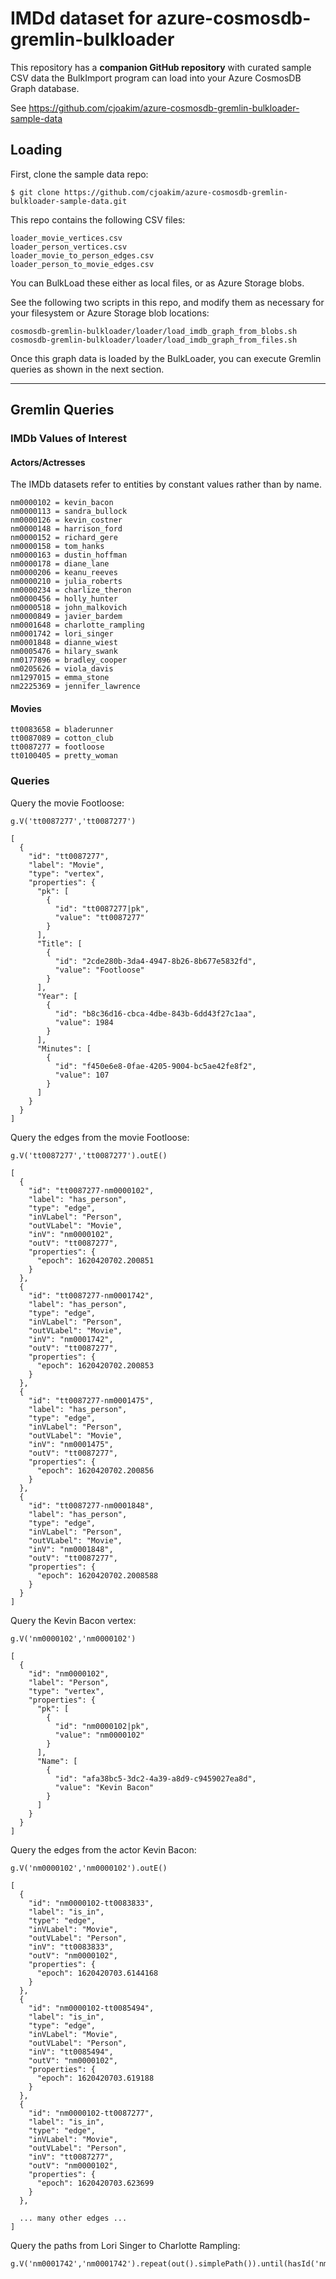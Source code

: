# IMDd dataset for azure-cosmosdb-gremlin-bulkloader

This repository has a **companion GitHub repository** with curated sample CSV 
data the BulkImport program can load into your Azure CosmosDB Graph database.


See https://github.com/cjoakim/azure-cosmosdb-gremlin-bulkloader-sample-data

## Loading 

First, clone the sample data repo:

```
$ git clone https://github.com/cjoakim/azure-cosmosdb-gremlin-bulkloader-sample-data.git
```

This repo contains the following CSV files:

```
loader_movie_vertices.csv
loader_person_vertices.csv
loader_movie_to_person_edges.csv
loader_person_to_movie_edges.csv
```

You can BulkLoad these either as local files, or as Azure Storage blobs.

See the following two scripts in this repo, and modify them as necessary for
your filesystem or Azure Storage blob locations:

```
cosmosdb-gremlin-bulkloader/loader/load_imdb_graph_from_blobs.sh
cosmosdb-gremlin-bulkloader/loader/load_imdb_graph_from_files.sh
```

Once this graph data is loaded by the BulkLoader, you can execute Gremlin
queries as shown in the next section.

---

## Gremlin Queries

### IMDb Values of Interest

#### Actors/Actresses

The IMDb datasets refer to entities by constant values rather than by name.

```
nm0000102 = kevin_bacon
nm0000113 = sandra_bullock
nm0000126 = kevin_costner
nm0000148 = harrison_ford
nm0000152 = richard_gere
nm0000158 = tom_hanks
nm0000163 = dustin_hoffman
nm0000178 = diane_lane
nm0000206 = keanu_reeves
nm0000210 = julia_roberts
nm0000234 = charlize_theron
nm0000456 = holly_hunter
nm0000518 = john_malkovich
nm0000849 = javier_bardem
nm0001648 = charlotte_rampling
nm0001742 = lori_singer
nm0001848 = dianne_wiest
nm0005476 = hilary_swank
nm0177896 = bradley_cooper
nm0205626 = viola_davis
nm1297015 = emma_stone
nm2225369 = jennifer_lawrence
```

#### Movies

```
tt0083658 = bladerunner
tt0087089 = cotton_club
tt0087277 = footloose
tt0100405 = pretty_woman
```

### Queries

Query the movie Footloose:

```
g.V('tt0087277','tt0087277')

[
  {
    "id": "tt0087277",
    "label": "Movie",
    "type": "vertex",
    "properties": {
      "pk": [
        {
          "id": "tt0087277|pk",
          "value": "tt0087277"
        }
      ],
      "Title": [
        {
          "id": "2cde280b-3da4-4947-8b26-8b677e5832fd",
          "value": "Footloose"
        }
      ],
      "Year": [
        {
          "id": "b8c36d16-cbca-4dbe-843b-6dd43f27c1aa",
          "value": 1984
        }
      ],
      "Minutes": [
        {
          "id": "f450e6e8-0fae-4205-9004-bc5ae42fe8f2",
          "value": 107
        }
      ]
    }
  }
]
```

Query the edges from the movie Footloose:

```
g.V('tt0087277','tt0087277').outE()

[
  {
    "id": "tt0087277-nm0000102",
    "label": "has_person",
    "type": "edge",
    "inVLabel": "Person",
    "outVLabel": "Movie",
    "inV": "nm0000102",
    "outV": "tt0087277",
    "properties": {
      "epoch": 1620420702.200851
    }
  },
  {
    "id": "tt0087277-nm0001742",
    "label": "has_person",
    "type": "edge",
    "inVLabel": "Person",
    "outVLabel": "Movie",
    "inV": "nm0001742",
    "outV": "tt0087277",
    "properties": {
      "epoch": 1620420702.200853
    }
  },
  {
    "id": "tt0087277-nm0001475",
    "label": "has_person",
    "type": "edge",
    "inVLabel": "Person",
    "outVLabel": "Movie",
    "inV": "nm0001475",
    "outV": "tt0087277",
    "properties": {
      "epoch": 1620420702.200856
    }
  },
  {
    "id": "tt0087277-nm0001848",
    "label": "has_person",
    "type": "edge",
    "inVLabel": "Person",
    "outVLabel": "Movie",
    "inV": "nm0001848",
    "outV": "tt0087277",
    "properties": {
      "epoch": 1620420702.2008588
    }
  }
]
```

Query the Kevin Bacon vertex:

```
g.V('nm0000102','nm0000102')

[
  {
    "id": "nm0000102",
    "label": "Person",
    "type": "vertex",
    "properties": {
      "pk": [
        {
          "id": "nm0000102|pk",
          "value": "nm0000102"
        }
      ],
      "Name": [
        {
          "id": "afa38bc5-3dc2-4a39-a8d9-c9459027ea8d",
          "value": "Kevin Bacon"
        }
      ]
    }
  }
]
```

Query the edges from the actor Kevin Bacon:

```
g.V('nm0000102','nm0000102').outE()

[
  {
    "id": "nm0000102-tt0083833",
    "label": "is_in",
    "type": "edge",
    "inVLabel": "Movie",
    "outVLabel": "Person",
    "inV": "tt0083833",
    "outV": "nm0000102",
    "properties": {
      "epoch": 1620420703.6144168
    }
  },
  {
    "id": "nm0000102-tt0085494",
    "label": "is_in",
    "type": "edge",
    "inVLabel": "Movie",
    "outVLabel": "Person",
    "inV": "tt0085494",
    "outV": "nm0000102",
    "properties": {
      "epoch": 1620420703.619188
    }
  },
  {
    "id": "nm0000102-tt0087277",
    "label": "is_in",
    "type": "edge",
    "inVLabel": "Movie",
    "outVLabel": "Person",
    "inV": "tt0087277",
    "outV": "nm0000102",
    "properties": {
      "epoch": 1620420703.623699
    }
  },

  ... many other edges ...
]
```

Query the paths from Lori Singer to Charlotte Rampling:

```
g.V('nm0001742','nm0001742').repeat(out().simplePath()).until(hasId('nm0001648')).path().limit(3)


```
